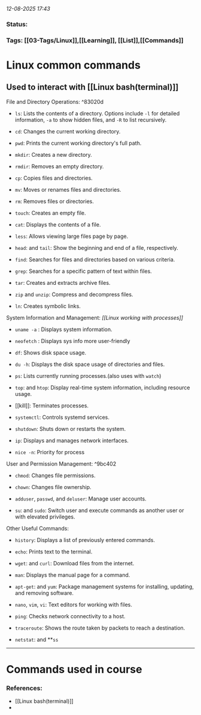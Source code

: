*12-08-2025 17:43*

### Status: 
 

### Tags: [[03-Tags/Linux]],[[Learning]], [[List]],[[Commands]]



# Linux common commands

## Used to interact with [[Linux bash(terminal)]]
File and Directory Operations: ^83020d

- `ls`: Lists the contents of a directory. Options include `-l` for detailed information, `-a` to show hidden files, and `-R` to list recursively.

- `cd`: Changes the current working directory.

- `pwd`: Prints the current working directory's full path.

- `mkdir`: Creates a new directory.

- `rmdir`: Removes an empty directory.

- `cp`: Copies files and directories.

- `mv`: Moves or renames files and directories.

- `rm`: Removes files or directories.

- `touch`: Creates an empty file.

- `cat`: Displays the contents of a file.

- `less`: Allows viewing large files page by page.

- `head`: and `tail`: Show the beginning and end of a file, respectively.

- `find`: Searches for files and directories based on various criteria.

- `grep`: Searches for a specific pattern of text within files.

- `tar`: Creates and extracts archive files.

- `zip` and `unzip`: Compress and decompress files.

- `ln`: Creates symbolic links. 
 
System Information and Management:
*[[Linux working with processes]]*


- `uname -a` : Displays system information. 

- `neofetch` : Displays sys info more user-friendly

- `df`: Shows disk space usage.

- `du -h`: Displays the disk space usage of directories and files.

- `ps`: Lists currently running processes.(also uses with `watch`)

- `top`: and `htop`: Display real-time system information, including resource usage.

- [[kill]]: Terminates processes.

- `systemctl`: Controls systemd services.

- `shutdown`: Shuts down or restarts the system.

- `ip`: Displays and manages network interfaces. 

- `nice -n`: Priority for process

User and Permission Management: ^9bc402


- `chmod`: Changes file permissions.

- `chown`: Changes file ownership.

- `adduser`, `passwd`, and `deluser`: Manage user accounts.

- `su`: and `sudo`: Switch user and execute commands as another user or with elevated privileges. 

Other Useful Commands:

- `history`: Displays a list of previously entered commands.

- `echo`: Prints text to the terminal.

- `wget`: and `curl`: Download files from the internet.

- `man`: Displays the manual page for a command.

- `apt-get`: and `yum`: Package management systems for installing, updating, and removing software.

- `nano`, `vim`, `vi`: Text editors for working with files.

- `ping`: Checks network connectivity to a host.

- `traceroute`: Shows the route taken by packets to reach a destination.

- `netstat`: and **`ss`
---
# Commands used in course



### References:

- [[Linux bash(terminal)]]
- 
  
